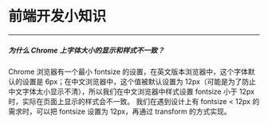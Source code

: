 # 前端开发小知识
------------------------------------------

##### 为什么 Chrome 上字体大小的显示和样式不一致？
Chrome 浏览器有一个最小 fontsize 的设置，在英文版本浏览器中，这个字体默认的设置是 6px；在中文浏览器中，这个值被默认设置为 12px（可能是为了防止中文字体太小显示不清），所以我们在中文浏览器中样式设置 fontsize 小于 12px 时，实际在页面上显示的样式会不一致。
我们在遇到设计上有 fontsize < 12px 的需求时，可以把 fontsize 设置为 12px，再通过 transform 的方式实现。

